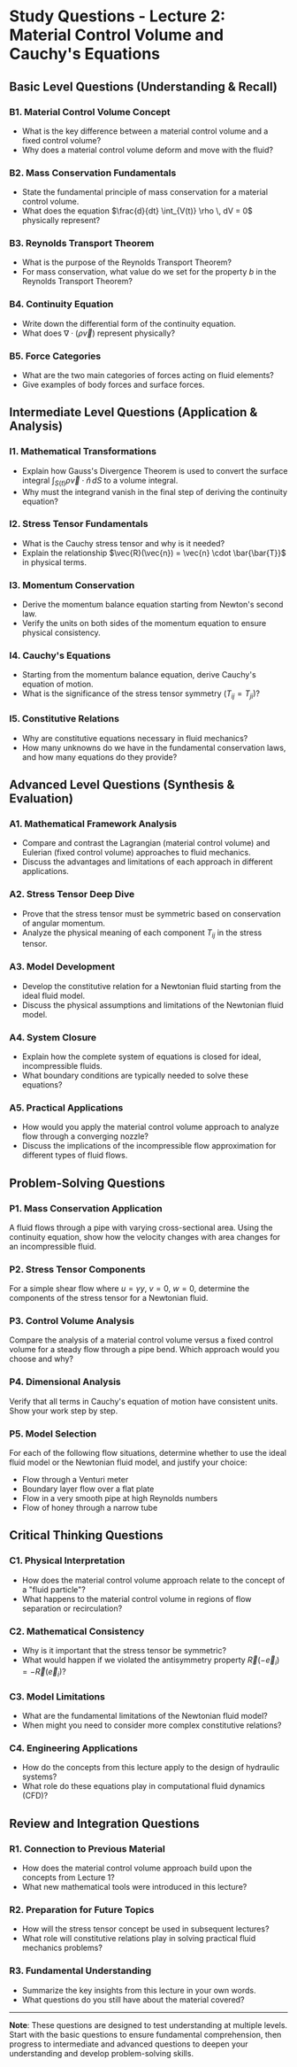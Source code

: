 # Study Questions - Lecture 2: Material Control Volume and Cauchy's Equations

## Basic Level Questions (Understanding & Recall)

### B1. Material Control Volume Concept
- What is the key difference between a material control volume and a fixed control volume?
- Why does a material control volume deform and move with the fluid?

### B2. Mass Conservation Fundamentals
- State the fundamental principle of mass conservation for a material control volume.
- What does the equation $\frac{d}{dt} \int_{V(t)} \rho \, dV = 0$ physically represent?

### B3. Reynolds Transport Theorem
- What is the purpose of the Reynolds Transport Theorem?
- For mass conservation, what value do we set for the property $b$ in the Reynolds Transport Theorem?

### B4. Continuity Equation
- Write down the differential form of the continuity equation.
- What does $\nabla \cdot (\rho \vec{v})$ represent physically?

### B5. Force Categories
- What are the two main categories of forces acting on fluid elements?
- Give examples of body forces and surface forces.

## Intermediate Level Questions (Application & Analysis)

### I1. Mathematical Transformations
- Explain how Gauss's Divergence Theorem is used to convert the surface integral $\int_{S(t)} \rho \vec{v} \cdot \hat{n} \, dS$ to a volume integral.
- Why must the integrand vanish in the final step of deriving the continuity equation?

### I2. Stress Tensor Fundamentals
- What is the Cauchy stress tensor and why is it needed?
- Explain the relationship $\vec{R}(\vec{n}) = \vec{n} \cdot \bar{\bar{T}}$ in physical terms.

### I3. Momentum Conservation
- Derive the momentum balance equation starting from Newton's second law.
- Verify the units on both sides of the momentum equation to ensure physical consistency.

### I4. Cauchy's Equations
- Starting from the momentum balance equation, derive Cauchy's equation of motion.
- What is the significance of the stress tensor symmetry ($T_{ij} = T_{ji}$)?

### I5. Constitutive Relations
- Why are constitutive equations necessary in fluid mechanics?
- How many unknowns do we have in the fundamental conservation laws, and how many equations do they provide?

## Advanced Level Questions (Synthesis & Evaluation)

### A1. Mathematical Framework Analysis
- Compare and contrast the Lagrangian (material control volume) and Eulerian (fixed control volume) approaches to fluid mechanics.
- Discuss the advantages and limitations of each approach in different applications.

### A2. Stress Tensor Deep Dive
- Prove that the stress tensor must be symmetric based on conservation of angular momentum.
- Analyze the physical meaning of each component $T_{ij}$ in the stress tensor.

### A3. Model Development
- Develop the constitutive relation for a Newtonian fluid starting from the ideal fluid model.
- Discuss the physical assumptions and limitations of the Newtonian fluid model.

### A4. System Closure
- Explain how the complete system of equations is closed for ideal, incompressible fluids.
- What boundary conditions are typically needed to solve these equations?

### A5. Practical Applications
- How would you apply the material control volume approach to analyze flow through a converging nozzle?
- Discuss the implications of the incompressible flow approximation for different types of fluid flows.

## Problem-Solving Questions

### P1. Mass Conservation Application
A fluid flows through a pipe with varying cross-sectional area. Using the continuity equation, show how the velocity changes with area changes for an incompressible fluid.

### P2. Stress Tensor Components
For a simple shear flow where $u = \gamma y$, $v = 0$, $w = 0$, determine the components of the stress tensor for a Newtonian fluid.

### P3. Control Volume Analysis
Compare the analysis of a material control volume versus a fixed control volume for a steady flow through a pipe bend. Which approach would you choose and why?

### P4. Dimensional Analysis
Verify that all terms in Cauchy's equation of motion have consistent units. Show your work step by step.

### P5. Model Selection
For each of the following flow situations, determine whether to use the ideal fluid model or the Newtonian fluid model, and justify your choice:
- Flow through a Venturi meter
- Boundary layer flow over a flat plate
- Flow in a very smooth pipe at high Reynolds numbers
- Flow of honey through a narrow tube

## Critical Thinking Questions

### C1. Physical Interpretation
- How does the material control volume approach relate to the concept of a "fluid particle"?
- What happens to the material control volume in regions of flow separation or recirculation?

### C2. Mathematical Consistency
- Why is it important that the stress tensor be symmetric?
- What would happen if we violated the antisymmetry property $\vec{R}(-\vec{e}_i) = -\vec{R}(\vec{e}_i)$?

### C3. Model Limitations
- What are the fundamental limitations of the Newtonian fluid model?
- When might you need to consider more complex constitutive relations?

### C4. Engineering Applications
- How do the concepts from this lecture apply to the design of hydraulic systems?
- What role do these equations play in computational fluid dynamics (CFD)?

## Review and Integration Questions

### R1. Connection to Previous Material
- How does the material control volume approach build upon the concepts from Lecture 1?
- What new mathematical tools were introduced in this lecture?

### R2. Preparation for Future Topics
- How will the stress tensor concept be used in subsequent lectures?
- What role will constitutive relations play in solving practical fluid mechanics problems?

### R3. Fundamental Understanding
- Summarize the key insights from this lecture in your own words.
- What questions do you still have about the material covered?

---

**Note**: These questions are designed to test understanding at multiple levels. Start with the basic questions to ensure fundamental comprehension, then progress to intermediate and advanced questions to deepen your understanding and develop problem-solving skills.

